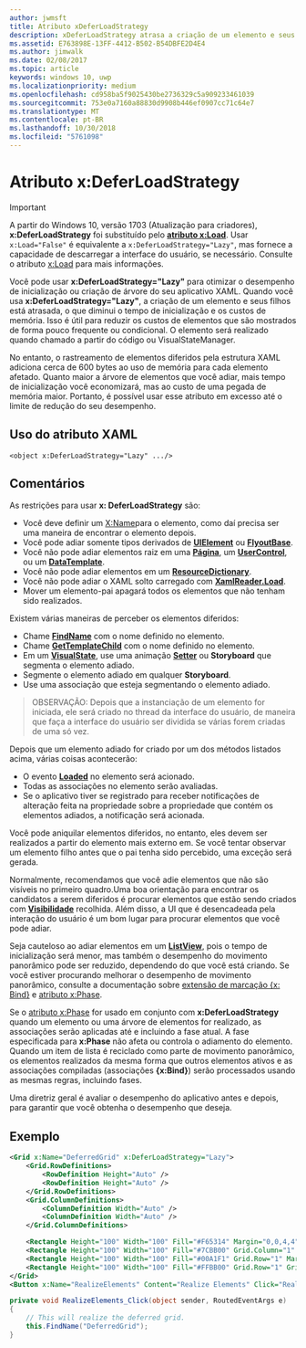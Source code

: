 ```yaml
---
author: jwmsft
title: Atributo xDeferLoadStrategy
description: xDeferLoadStrategy atrasa a criação de um elemento e seus filhos, o que reduz o tempo de inicialização, mas aumenta um pouco o uso da memória.Cada elemento afetado adiciona cerca de 600 bytes para o uso da memória.
ms.assetid: E763898E-13FF-4412-B502-B54DBFE2D4E4
ms.author: jimwalk
ms.date: 02/08/2017
ms.topic: article
keywords: windows 10, uwp
ms.localizationpriority: medium
ms.openlocfilehash: cd958ba5f9025430be2736329c5a909233461039
ms.sourcegitcommit: 753e0a7160a88830d9908b446ef0907cc71c64e7
ms.translationtype: MT
ms.contentlocale: pt-BR
ms.lasthandoff: 10/30/2018
ms.locfileid: "5761098"
---
```

# <a name="xdeferloadstrategy-attribute"></a>Atributo x:DeferLoadStrategy

> [!IMPORTANT]
> A partir do Windows 10, versão 1703 (Atualização para criadores), **x:DeferLoadStrategy** foi substituído pelo [**atributo x:Load**](x-load-attribute.md). Usar `x:Load="False"` é equivalente a `x:DeferLoadStrategy="Lazy"`, mas fornece a capacidade de descarregar a interface do usuário, se necessário. Consulte o atributo [x:Load](x-load-attribute.md) para mais informações.

Você pode usar **x:DeferLoadStrategy="Lazy"** para otimizar o desempenho de inicialização ou criação de árvore do seu aplicativo XAML. Quando você usa **x:DeferLoadStrategy="Lazy"**, a criação de um elemento e seus filhos está atrasada, o que diminui o tempo de inicialização e os custos de memória. Isso é útil para reduzir os custos de elementos que são mostrados de forma pouco frequente ou condicional. O elemento será realizado quando chamado a partir do código ou VisualStateManager.

No entanto, o rastreamento de elementos diferidos pela estrutura XAML adiciona cerca de 600 bytes ao uso de memória para cada elemento afetado. Quanto maior a árvore de elementos que você adiar, mais tempo de inicialização você economizará, mas ao custo de uma pegada de memória maior. Portanto, é possível usar esse atributo em excesso até o limite de redução do seu desempenho.

## <a name="xaml-attribute-usage"></a>Uso do atributo XAML

``` syntax
<object x:DeferLoadStrategy="Lazy" .../>
```

## <a name="remarks"></a>Comentários

As restrições para usar **x: DeferLoadStrategy** são:

- Você deve definir um [X:Name](x-name-attribute.md)para o elemento, como daí precisa ser uma maneira de encontrar o elemento depois.
- Você pode adiar somente tipos derivados de [**UIElement**](https://msdn.microsoft.com/library/windows/apps/br208911) ou [**FlyoutBase**](https://msdn.microsoft.com/library/windows/apps/dn279249).
- Você não pode adiar elementos raiz em uma [**Página**](https://msdn.microsoft.com/library/windows/apps/windows.ui.xaml.controls.page), um [**UserControl**](https://msdn.microsoft.com/library/windows/apps/windows.ui.xaml.controls.usercontrol), ou um [**DataTemplate**](https://msdn.microsoft.com/library/windows/apps/br242348).
- Você não pode adiar elementos em um [**ResourceDictionary**](https://msdn.microsoft.com/library/windows/apps/br208794).
- Você não pode adiar o XAML solto carregado com [**XamlReader.Load**](https://msdn.microsoft.com/library/windows/apps/br228048).
- Mover um elemento-pai apagará todos os elementos que não tenham sido realizados.

Existem várias maneiras de perceber os elementos diferidos:

- Chame [**FindName**](https://msdn.microsoft.com/library/windows/apps/br208715) com o nome definido no elemento.
- Chame [**GetTemplateChild**](https://msdn.microsoft.com/library/windows/apps/br209416) com o nome definido no elemento.
- Em um [**VisualState**](https://msdn.microsoft.com/library/windows/apps/br209007), use uma animação [**Setter**](https://msdn.microsoft.com/library/windows/apps/br208817) ou **Storyboard** que segmenta o elemento adiado.
- Segmente o elemento adiado em qualquer **Storyboard**.
- Use uma associação que esteja segmentando o elemento adiado.

> OBSERVAÇÃO: Depois que a instanciação de um elemento for iniciada, ele será criado no thread da interface do usuário, de maneira que faça a interface do usuário ser dividida se várias forem criadas de uma só vez.

Depois que um elemento adiado for criado por um dos métodos listados acima, várias coisas acontecerão:

- O evento [**Loaded**](https://msdn.microsoft.com/library/windows/apps/br208723) no elemento será acionado.
- Todas as associações no elemento serão avaliadas.
- Se o aplicativo tiver se registrado para receber notificações de alteração feita na propriedade sobre a propriedade que contém os elementos adiados, a notificação será acionada.

Você pode aniquilar elementos diferidos, no entanto, eles devem ser realizados a partir do elemento mais externo em. Se você tentar observar um elemento filho antes que o pai tenha sido percebido, uma exceção será gerada.

Normalmente, recomendamos que você adie elementos que não são visíveis no primeiro quadro.Uma boa orientação para encontrar os candidatos a serem diferidos é procurar elementos que estão sendo criados com [**Visibilidade**](https://msdn.microsoft.com/library/windows/apps/br208992) recolhida. Além disso, a UI que é desencadeada pela interação do usuário é um bom lugar para procurar elementos que você pode adiar.

Seja cauteloso ao adiar elementos em um [**ListView**](https://msdn.microsoft.com/library/windows/apps/br242878), pois o tempo de inicialização será menor, mas também o desempenho do movimento panorâmico pode ser reduzido, dependendo do que você está criando. Se você estiver procurando melhorar o desempenho de movimento panorâmico, consulte a documentação sobre [extensão de marcação {x: Bind}](x-bind-markup-extension.md) e [atributo x:Phase](x-phase-attribute.md).

Se o [atributo x:Phase](x-phase-attribute.md) for usado em conjunto com **x:DeferLoadStrategy** quando um elemento ou uma árvore de elementos for realizado, as associações serão aplicadas até e incluindo a fase atual. A fase especificada para **x:Phase** não afeta ou controla o adiamento do elemento. Quando um item de lista é reciclado como parte de movimento panorâmico, os elementos realizados da mesma forma que outros elementos ativos e as associações compiladas (associações **{x:Bind}**) serão processados usando as mesmas regras, incluindo fases.

Uma diretriz geral é avaliar o desempenho do aplicativo antes e depois, para garantir que você obtenha o desempenho que deseja.

## <a name="example"></a>Exemplo

```xml
<Grid x:Name="DeferredGrid" x:DeferLoadStrategy="Lazy">
    <Grid.RowDefinitions>
        <RowDefinition Height="Auto" />
        <RowDefinition Height="Auto" />
    </Grid.RowDefinitions>
    <Grid.ColumnDefinitions>
        <ColumnDefinition Width="Auto" />
        <ColumnDefinition Width="Auto" />
    </Grid.ColumnDefinitions>

    <Rectangle Height="100" Width="100" Fill="#F65314" Margin="0,0,4,4" />
    <Rectangle Height="100" Width="100" Fill="#7CBB00" Grid.Column="1" Margin="4,0,0,4" />
    <Rectangle Height="100" Width="100" Fill="#00A1F1" Grid.Row="1" Margin="0,4,4,0" />
    <Rectangle Height="100" Width="100" Fill="#FFBB00" Grid.Row="1" Grid.Column="1" Margin="4,4,0,0" />
</Grid>
<Button x:Name="RealizeElements" Content="Realize Elements" Click="RealizeElements_Click"/>
```

```csharp
private void RealizeElements_Click(object sender, RoutedEventArgs e)
{
    // This will realize the deferred grid.
    this.FindName("DeferredGrid");
}
```
